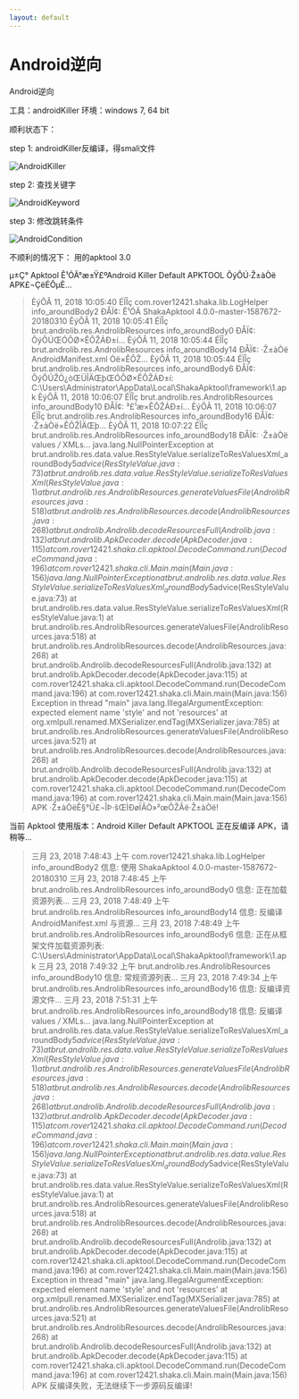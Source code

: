 ```yaml
---
layout: default
---
```


# Android逆向


Android逆向

工具：androidKiller
环境：windows 7, 64 bit

顺利状态下：

step 1:
androidKiller反编译，得smali文件

![AndroidKiller](https://github.com/qanny/qanny.github.io/blob/master/assets/images/androidKiller.png)

step 2:
查找关键字

![AndroidKeyword](https://github.com/qanny/qanny.github.io/blob/master/assets/images/androidKeyword.png)

step 3:
修改跳转条件

![AndroidCondition](https://github.com/qanny/qanny.github.io/blob/master/assets/images/androidCondition.png)

不顺利的情况下：
用的apktool 3.0

µ±Ç° Apktool Ê¹ÓÃ°æ±Ÿ£ºAndroid Killer Default APKTOOL
ÕýÔÚ·Ž±àÒë APK£¬ÇëÉÔµÈ...
>ÈýÔÂ 11, 2018 10:05:40 ÉÏÎç com.rover12421.shaka.lib.LogHelper info_aroundBody2
>ÐÅÏ¢: Ê¹ÓÃ ShakaApktool 4.0.0-master-1587672-20180310
>ÈýÔÂ 11, 2018 10:05:41 ÉÏÎç brut.androlib.res.AndrolibResources info_aroundBody0
>ÐÅÏ¢: ÕýÔÚŒÓÔØ×ÊÔŽÁÐ±í...
>ÈýÔÂ 11, 2018 10:05:44 ÉÏÎç brut.androlib.res.AndrolibResources info_aroundBody14
>ÐÅÏ¢: ·Ž±àÒë AndroidManifest.xml Óë×ÊÔŽ...
>ÈýÔÂ 11, 2018 10:05:44 ÉÏÎç brut.androlib.res.AndrolibResources info_aroundBody6
>ÐÅÏ¢: ÕýÔÚŽÓ¿òŒÜÎÄŒþŒÓÔØ×ÊÔŽÁÐ±í: C:\Users\Administrator\AppData\Local\ShakaApktool\framework\1.apk
>ÈýÔÂ 11, 2018 10:06:07 ÉÏÎç brut.androlib.res.AndrolibResources info_aroundBody10
>ÐÅÏ¢: ³£¹æ×ÊÔŽÁÐ±í...
>ÈýÔÂ 11, 2018 10:06:07 ÉÏÎç brut.androlib.res.AndrolibResources info_aroundBody16
>ÐÅÏ¢: ·Ž±àÒë×ÊÔŽÎÄŒþ...
>ÈýÔÂ 11, 2018 10:07:22 ÉÏÎç brut.androlib.res.AndrolibResources info_aroundBody18
>ÐÅÏ¢: ·Ž±àÒë values */* XMLs...
>java.lang.NullPointerException
>	at brut.androlib.res.data.value.ResStyleValue.serializeToResValuesXml_aroundBody5$advice(ResStyleValue.java:73)
>	at brut.androlib.res.data.value.ResStyleValue.serializeToResValuesXml(ResStyleValue.java:1)
>	at brut.androlib.res.AndrolibResources.generateValuesFile(AndrolibResources.java:518)
>	at brut.androlib.res.AndrolibResources.decode(AndrolibResources.java:268)
>	at brut.androlib.Androlib.decodeResourcesFull(Androlib.java:132)
>	at brut.androlib.ApkDecoder.decode(ApkDecoder.java:115)
>	at com.rover12421.shaka.cli.apktool.DecodeCommand.run(DecodeCommand.java:196)
>	at com.rover12421.shaka.cli.Main.main(Main.java:156)
>java.lang.NullPointerException
>	at brut.androlib.res.data.value.ResStyleValue.serializeToResValuesXml_aroundBody5$advice(ResStyleValue.java:73)
>	at brut.androlib.res.data.value.ResStyleValue.serializeToResValuesXml(ResStyleValue.java:1)
>	at brut.androlib.res.AndrolibResources.generateValuesFile(AndrolibResources.java:518)
>	at brut.androlib.res.AndrolibResources.decode(AndrolibResources.java:268)
>	at brut.androlib.Androlib.decodeResourcesFull(Androlib.java:132)
>	at brut.androlib.ApkDecoder.decode(ApkDecoder.java:115)
>	at com.rover12421.shaka.cli.apktool.DecodeCommand.run(DecodeCommand.java:196)
>	at com.rover12421.shaka.cli.Main.main(Main.java:156)
>Exception in thread "main" java.lang.IllegalArgumentException: expected element name 'style' and not 'resources'
>	at org.xmlpull.renamed.MXSerializer.endTag(MXSerializer.java:785)
>	at brut.androlib.res.AndrolibResources.generateValuesFile(AndrolibResources.java:521)
>	at brut.androlib.res.AndrolibResources.decode(AndrolibResources.java:268)
>	at brut.androlib.Androlib.decodeResourcesFull(Androlib.java:132)
>	at brut.androlib.ApkDecoder.decode(ApkDecoder.java:115)
>	at com.rover12421.shaka.cli.apktool.DecodeCommand.run(DecodeCommand.java:196)
>	at com.rover12421.shaka.cli.Main.main(Main.java:156)
APK ·Ž±àÒëÊ§°Ü£¬ÎÞ·šŒÌÐøÏÂÒ»²œÔŽÂë·Ž±àÒë!


当前 Apktool 使用版本：Android Killer Default APKTOOL
正在反编译 APK，请稍等...
>三月 23, 2018 7:48:43 上午 com.rover12421.shaka.lib.LogHelper info_aroundBody2
>信息: 使用 ShakaApktool 4.0.0-master-1587672-20180310
>三月 23, 2018 7:48:45 上午 brut.androlib.res.AndrolibResources info_aroundBody0
>信息: 正在加载资源列表...
>三月 23, 2018 7:48:49 上午 brut.androlib.res.AndrolibResources info_aroundBody14
>信息: 反编译 AndroidManifest.xml 与资源...
>三月 23, 2018 7:48:49 上午 brut.androlib.res.AndrolibResources info_aroundBody6
>信息: 正在从框架文件加载资源列表: C:\Users\Administrator\AppData\Local\ShakaApktool\framework\1.apk
>三月 23, 2018 7:49:32 上午 brut.androlib.res.AndrolibResources info_aroundBody10
>信息: 常规资源列表...
>三月 23, 2018 7:49:34 上午 brut.androlib.res.AndrolibResources info_aroundBody16
>信息: 反编译资源文件...
>三月 23, 2018 7:51:31 上午 brut.androlib.res.AndrolibResources info_aroundBody18
>信息: 反编译 values */* XMLs...
>java.lang.NullPointerException
>	at brut.androlib.res.data.value.ResStyleValue.serializeToResValuesXml_aroundBody5$advice(ResStyleValue.java:73)
>	at brut.androlib.res.data.value.ResStyleValue.serializeToResValuesXml(ResStyleValue.java:1)
>	at brut.androlib.res.AndrolibResources.generateValuesFile(AndrolibResources.java:518)
>	at brut.androlib.res.AndrolibResources.decode(AndrolibResources.java:268)
>	at brut.androlib.Androlib.decodeResourcesFull(Androlib.java:132)
>	at brut.androlib.ApkDecoder.decode(ApkDecoder.java:115)
>	at com.rover12421.shaka.cli.apktool.DecodeCommand.run(DecodeCommand.java:196)
>	at com.rover12421.shaka.cli.Main.main(Main.java:156)
>java.lang.NullPointerException
>	at brut.androlib.res.data.value.ResStyleValue.serializeToResValuesXml_aroundBody5$advice(ResStyleValue.java:73)
>	at brut.androlib.res.data.value.ResStyleValue.serializeToResValuesXml(ResStyleValue.java:1)
>	at brut.androlib.res.AndrolibResources.generateValuesFile(AndrolibResources.java:518)
>	at brut.androlib.res.AndrolibResources.decode(AndrolibResources.java:268)
>	at brut.androlib.Androlib.decodeResourcesFull(Androlib.java:132)
>	at brut.androlib.ApkDecoder.decode(ApkDecoder.java:115)
>	at com.rover12421.shaka.cli.apktool.DecodeCommand.run(DecodeCommand.java:196)
>	at com.rover12421.shaka.cli.Main.main(Main.java:156)
>Exception in thread "main" java.lang.IllegalArgumentException: expected element name 'style' and not 'resources'
>	at org.xmlpull.renamed.MXSerializer.endTag(MXSerializer.java:785)
>	at brut.androlib.res.AndrolibResources.generateValuesFile(AndrolibResources.java:521)
>	at brut.androlib.res.AndrolibResources.decode(AndrolibResources.java:268)
>	at brut.androlib.Androlib.decodeResourcesFull(Androlib.java:132)
>	at brut.androlib.ApkDecoder.decode(ApkDecoder.java:115)
>	at com.rover12421.shaka.cli.apktool.DecodeCommand.run(DecodeCommand.java:196)
>	at com.rover12421.shaka.cli.Main.main(Main.java:156)
APK 反编译失败，无法继续下一步源码反编译!
